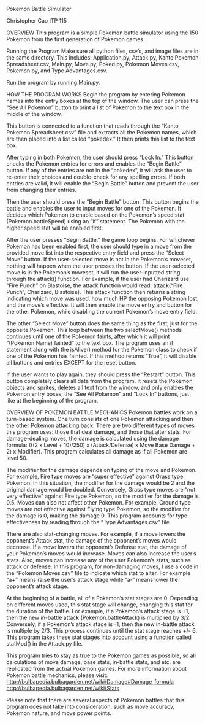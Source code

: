 Pokemon Battle Simulator

Christopher Cao 
ITP 115 

OVERVIEW
This program is a simple Pokemon battle simulator using the 150 Pokemon from the first generation of Pokemon games. 

Running the Program
Make sure all python files, csv’s, and image files are in the same directory. This includes: Application.py, Attack.py, Kanto Pokemon Spreadsheet.csv, Main.py, Move.py, Poked.py, Pokemon Moves.csv, Pokemon.py, and Type Advantages.csv. 

Run the program by running Main.py. 

HOW THE PROGRAM WORKS
Begin the program by entering Pokemon names into the entry boxes at the top of the window. The user can press the “See All Pokemon” button to print a list of Pokemon to the text box in the middle of the window. 

This button is connected to a function that reads through the “Kanto Pokemon Spreadsheet.csv” file and extracts all the Pokemon names, which are then placed into a list called “pokedex.” It then prints this list to the text box.

After typing in both Pokemon, the user should press “Lock In.” This button checks the Pokemon entries for errors and enables the “Begin Battle” button. If any of the entries are not in the “pokedex”, it will ask the user to re-enter their choices and double-check for any spelling errors.  If both entries are valid, it will enable the “Begin Battle” button and prevent the user from changing their entries. 

Then the user should press the “Begin Battle” button. This button begins the battle and enables the user to input moves for one of the Pokemon. It decides which Pokemon to enable based on the Pokemon’s speed stat (Pokemon.battleSpeed) using an “if” statement. The Pokemon with the higher speed stat will be enabled first. 

After the user presses “Begin Battle,” the game loop begins. For whichever Pokemon has been enabled first, the user should type in a move from the provided move list into the respective entry field and press the “Select Move” button. If the user-selected move is not in the Pokemon’s moveset, nothing will happen when the user presses the button. If the user-selected move is in the Pokemon’s moveset, it will run the user-inputted string through the attack() function. For example, if the user had Charizard use “Fire Punch” on Blastoise, the attack function would read: attack(“Fire Punch”, Charizard, Blastoise). This attack function then returns a string indicating which move was used, how much HP the opposing Pokemon lost, and the move’s effective. It will then enable the move entry and button for the other Pokemon, while disabling the current Pokemon’s move entry field. 

The other “Select Move” button does the same thing as the first, just for the opposite Pokemon. This loop between the two selectMove() methods continues until one of the Pokemon faints, after which it will print “(Pokemon Name) fainted” to the text box. The program uses an if statement along with the isAlive() method for the Pokemon class to check if one of the Pokemon has fainted. If this method returns “True”, it will disable all buttons and entries EXCEPT for the reset button. 

If the user wants to play again, they should press the “Restart” button.  This button completely clears all data from the program. It resets the Pokemon objects and sprites, deletes all text from the window, and only enables the Pokemon entry boxes, the “See All Pokemon”  and “Lock In” buttons, just like at the beginning of the program.

OVERVIEW OF POKEMON BATTLE MECHANICS
Pokemon battles work on a turn-based system. One turn consists of one Pokemon attacking and then the other Pokemon attacking back. There are two different types of moves this program uses: those that deal damage, and those that alter stats. For damage-dealing moves, the damage is calculated using the damage formula: (((2 x Level + 10)/250) x (Attack/Defense) x Move Base Damage + 2) x Modifier). This program calculates all damage as if all Pokemon are level 50. 

The modifier for the damage depends on typing of the move and Pokemon. For example, Fire type moves are “super effective” against Grass type Pokemon. In this situation, the modifier for the damage would be 2 and the original damage would be doubled. Conversely, Grass type moves are “not very effective” against Fire type Pokemon, so the modifier for the damage is 0.5. Moves can also not affect other Pokemon. For example, Ground type moves are not effective against Flying type Pokemon, so the modifier for the damage is 0, making the damage 0. This program accounts for type effectiveness by reading through the “Type Advantages.csv” file. 

There are also stat-changing moves. For example, if a move lowers the opponent’s Attack stat, the damage of the opponent’s moves would decrease. If a move lowers the opponent’s Defense stat, the damage of your Pokemon’s moves would increase. Moves can also increase the user’s stats. Also, moves can increase any of the user Pokemon’s stats, such as attack or defense. In this program, for non-damaging moves, I use a code in the “Pokemon Moves.csv” file to indicate which stat to alter. For example “a+” means raise the user’s attack stage while “a-“ means lower the opponent’s attack stage.

At the beginning of a battle, all of a Pokemon’s stat stages are 0. Depending on different moves used, this stat stage will change, changing this stat for the duration of the battle. For example, if a Pokemon’s attack stage is +1, then the new in-battle attack (Pokemon.battleAttack) is multiplied by 3/2. Conversely, if a Pokemon’s attack stage is -1, then the new in-battle attack is multiple by 2/3. This process continues until the stat stage reaches +/- 6. This program takes these stat stages into account using a function called statMod() in the Attack.py file. 

This program tries to stay as true to the Pokemon games as possible, so all calculations of move damage, base stats, in-battle stats, and etc. are replicated from the actual Pokemon games. For more information about Pokemon battle mechanics, please visit: 
http://bulbapedia.bulbagarden.net/wiki/Damage#Damage_formula
http://bulbapedia.bulbagarden.net/wiki/Stats

Please note that there are several aspects of Pokemon battles that this program does not take into consideration, such as move accuracy, Pokemon nature, and move power points. 

